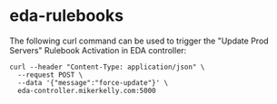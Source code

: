 # eda-rulebooks
  
The following curl command can be used to trigger the "Update Prod Servers" Rulebook Activation in EDA controller:
```
curl --header "Content-Type: application/json" \
  --request POST \
  --data '{"message":"force-update"}' \
  eda-controller.mikerkelly.com:5000
```
  

